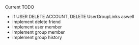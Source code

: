 Current TODO
- if USER DELETE ACCOUNT, DELETE UserGroupLinks aswell
- implement delete friend
- implement user member
- implement group member
- implement group history